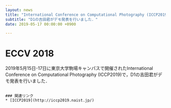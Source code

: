```yaml
---
layout: news
title: "International Conference on Computational Photography (ICCP2019)"
subtitle: "D1の吉田君がデモ発表を行いました．"
date: 2019-05-17 00:00:00 +0900

---
```


# ECCV 2018
2019年5月15日-17日に東京大学駒場キャンパスで開催されたInternational Conference on Computational Photography (ICCP2019)で，D1の吉田君がデモ発表を行いました．



```

### 関連リンク
* [ICCP2019](http://iccp2019.naist.jp/)
